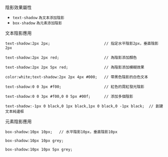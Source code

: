 陰影效果屬性
- `text-shadow` <small>為文本添加陰影</small>
- `box-shadow` <small>為元素添加陰影</small>

文本陰影應用
```
text-shadow:2px 2px;						// 指定水平陰影2px，垂直陰影2px
```

```
text-shadow:2px 2px red;					// 為陰影添加顏色
```

```
text-shadow:2px 2px 5px red;				// 為陰影添加模糊效果
```

```
color:white;text-shadow:2px 2px 4px #000;	// 帶黑色陰影的白色文本
```

```
text-shadow:0 0 3px #f00;					// 紅色的霓紅發光陰影
```

```
text-shadow:0 0 3px #f00,0 0 5px #00f;		// 添加多個陰影
```

```
text-shadow:-1px 0 black,0 1px black,1px 0 black,0 -1px black;	// 創建文本純邊框
```

元素陰影應用
```
box-shadow:10px 10px;	// 水平陰影10px，垂直陰影10px
```

```
box-shadow:10px 10px grey;
```

```
box-shadow:10px 10px 5px grey;
```